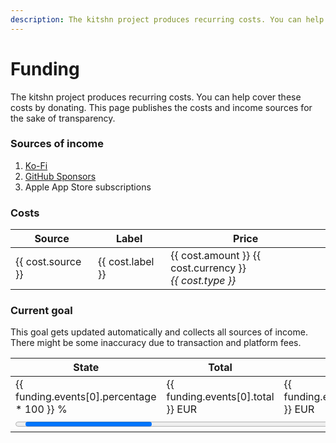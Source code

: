 ```yaml
---
description: The kitshn project produces recurring costs. You can help cover these costs by donating.
---
```


<script setup>
import badge from "./components/badge.vue"
import { ref, onMounted } from 'vue'

const funding = ref([])

onMounted(async () => {
  const fundingRes = await fetch('https://funding-api.kitshn.app/v1/state/')
  funding.value = await fundingRes.json()
})
</script>

# Funding

The kitshn project produces recurring costs. You can help cover these costs by donating. This page publishes the costs and income sources for the sake of transparency.

### Sources of income
1. [Ko-Fi](https://ko-fi.com/aimok04)
2. [GitHub Sponsors](https://github.com/sponsors/aimok04)
3. Apple App Store subscriptions

### Costs

<table>
    <thead>
        <tr>
            <th>Source</th>
            <th>Label</th>
            <th>Price</th>
        </tr>
    </thead>
    <tbody>
        <tr v-for="cost in funding.costs">
            <td>{{ cost.source }}</td>
            <td>{{ cost.label }}</td>
            <td>{{ cost.amount }} {{ cost.currency }}<br><i>{{ cost.type }}</i></td>
        </tr>
    </tbody>
</table>

### Current goal

This goal gets updated automatically and collects all sources of income.
There might be some inaccuracy due to transaction and platform fees.

<table>
    <thead>
        <tr>
            <th>State</th>
            <th>Total</th>
            <th>Goal</th>
            <th>Last updated</th>
        </tr>
    </thead>
    <tbody v-if="funding?.events?.[0] !== undefined">
        <tr>
            <td>{{ funding.events[0].percentage * 100 }} %</td>
            <td>{{ funding.events[0].total }} EUR</td>
            <td>{{ funding.events[0].goal }} EUR</td>
            <td>{{ new Date(funding.events[0].lastUpdate).toLocaleString() }}</td>
        </tr>
        <tr>
            <td colspan="4">
                <progress style="width: 100%" max="100" :value="funding.events[0].percentage * 100">
                    {{ funding.events[0].percentage * 100 }} % of {{ funding.events[0].goal }} EUR
                </progress>
            </td>
        </tr>
    </tbody>
</table>